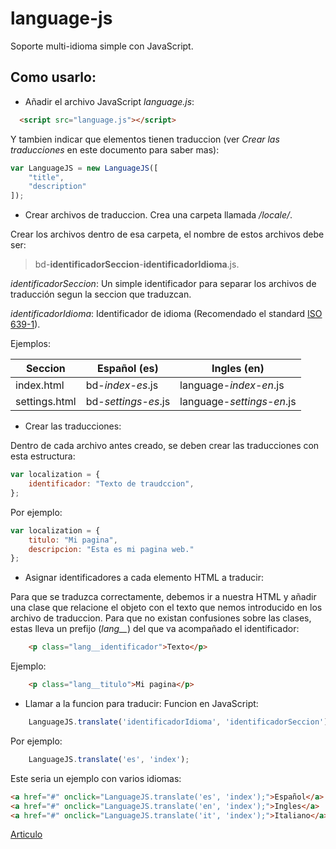 # language-js
Soporte multi-idioma simple con JavaScript.
## Como usarlo:
- Añadir el archivo JavaScript *language.js*:

```html
  <script src="language.js"></script>
```

Y tambien indicar que elementos tienen traduccion (ver *Crear las traducciones* en este documento para saber mas):
```javascript
var LanguageJS = new LanguageJS([
    "title",
    "description"
]);
```


- Crear archivos de traduccion.
Crea una carpeta llamada */locale/*.

Crear los archivos dentro de esa carpeta, el nombre de estos archivos debe ser:

>bd-**identificadorSeccion**-**identificadorIdioma**.js.

*identificadorSeccion*: Un simple identificador para separar los archivos de traducción segun la seccion que traduzcan.

*identificadorIdioma*: Identificador de idioma (Recomendado el standard [ISO 639-1](https://es.wikipedia.org/wiki/ISO_639-1)).

Ejemplos:

Seccion | Español (es) | Ingles (en)
------- | -------- |------
index.html | bd-*index*-*es*.js | language-*index*-*en*.js
settings.html | bd-*settings*-*es*.js | language-*settings*-*en*.js


- Crear las traducciones:

Dentro de cada archivo antes creado, se deben crear las traducciones con esta estructura:
```javascript
var localization = {
	identificador: "Texto de traudccion",
};
```

Por ejemplo:
```javascript
var localization = {
	titulo: "Mi pagina",
    descripcion: "Esta es mi pagina web."
};
```


- Asignar identificadores a cada elemento HTML a traducir:

Para que se traduzca correctamente, debemos ir a nuestra HTML y añadir una clase que relacione el objeto con el texto que nemos introducido en los archivo de traduccion.
Para que no existan confusiones sobre las clases, estas lleva un prefijo (*lang__*) del que va acompañado el identificador:
```html
    <p class="lang__identificador">Texto</p>
```

Ejemplo:
```html
    <p class="lang__titulo">Mi pagina</p>
```


- Llamar a la funcion para traducir:
Funcion en JavaScript:
```javascript
    LanguageJS.translate('identificadorIdioma', 'identificadorSeccion');
```

Por ejemplo:
```javascript
    LanguageJS.translate('es', 'index');
```

Este seria un ejemplo con varios idiomas:
```html
<a href="#" onclick="LanguageJS.translate('es', 'index');">Español</a>
<a href="#" onclick="LanguageJS.translate('en', 'index');">Ingles</a>
<a href="#" onclick="LanguageJS.translate('it', 'index');">Italiano</a>
```

[Articulo](http://murodev.blogspot.com/2016/02/multi-idioma-javascript.html)
